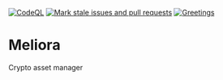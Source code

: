 [![CodeQL](https://github.com/dukhniav/meliora/actions/workflows/codeql-analysis.yml/badge.svg?branch=main)](https://github.com/dukhniav/meliora/actions/workflows/codeql-analysis.yml)
[![Mark stale issues and pull requests](https://github.com/dukhniav/meliora/actions/workflows/stale.yml/badge.svg)](https://github.com/dukhniav/meliora/actions/workflows/stale.yml)
[![Greetings](https://github.com/dukhniav/meliora/actions/workflows/greetings.yml/badge.svg)](https://github.com/dukhniav/meliora/actions/workflows/greetings.yml)


# Meliora
Crypto asset manager
